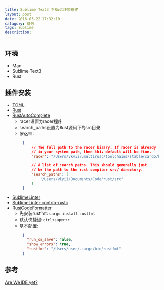 ```yaml
---
title: Sublime Text3 下Rust环境搭建
layout: post
date: 2016-03-22 17:32:10
catagory: 备忘
tags: Sublime
description:
---
```


## 环境
* Mac
* Sublime Text3
* Rust

## 插件安装
* [TOML](https://packagecontrol.io/packages/TOML)
* [Rust](https://packagecontrol.io/packages/Rust)
* [RustAutoComplete](https://packagecontrol.io/packages/RustAutoComplete)
    * racer设置为racer程序
    * search_paths设置为Rust源码下的src目录
    * 像这样:

```json
        {
            // The full path to the racer binary. If racer is already
            // in your system path, then this default will be fine.
            "racer": "/Users/vkyii/.multirust/toolchains/stable/cargo/bin/racer",

            // A list of search paths. This should generally just
            // be the path to the rust compiler src/ directory.
            "search_paths": [
                "/Users/vkyii/Documents/Code/rust/src"
            ]
        }
```

* [SublimeLinter](http://www.sublimelinter.com/)
* [SublimeLinter-contrib-rustc](https://packagecontrol.io/packages/SublimeLinter-contrib-rustc)
* [RustCodeFormatter](https://packagecontrol.io/packages/RustCodeFormatter)
    * 先安装rustfmt: `cargo install rustfmt`
    * 默认快捷键: `ctrl+super+r`
    * 基本配置:

```json
        {
          "run_on_save": false,
          "show_errors": true,
          "rustfmt": "/Users/user/.cargo/bin/rustfmt"
        }
```
    

## 参考
[Are We IDE yet?](https://areweideyet.com/)


